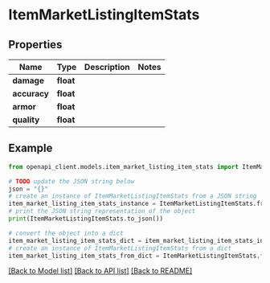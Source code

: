 # ItemMarketListingItemStats


## Properties

Name | Type | Description | Notes
------------ | ------------- | ------------- | -------------
**damage** | **float** |  | 
**accuracy** | **float** |  | 
**armor** | **float** |  | 
**quality** | **float** |  | 

## Example

```python
from openapi_client.models.item_market_listing_item_stats import ItemMarketListingItemStats

# TODO update the JSON string below
json = "{}"
# create an instance of ItemMarketListingItemStats from a JSON string
item_market_listing_item_stats_instance = ItemMarketListingItemStats.from_json(json)
# print the JSON string representation of the object
print(ItemMarketListingItemStats.to_json())

# convert the object into a dict
item_market_listing_item_stats_dict = item_market_listing_item_stats_instance.to_dict()
# create an instance of ItemMarketListingItemStats from a dict
item_market_listing_item_stats_from_dict = ItemMarketListingItemStats.from_dict(item_market_listing_item_stats_dict)
```
[[Back to Model list]](../README.md#documentation-for-models) [[Back to API list]](../README.md#documentation-for-api-endpoints) [[Back to README]](../README.md)


